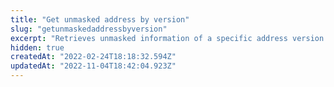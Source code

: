 ```yaml
---
title: "Get unmasked address by version"
slug: "getunmaskedaddressbyversion"
excerpt: "Retrieves unmasked information of a specific address version of a given client.\n\r\n\r> Learn more about the [Profile System](https://developers.vtex.com/vtex-rest-api/docs/profile-system) and its other API endpoints."
hidden: true
createdAt: "2022-02-24T18:18:32.594Z"
updatedAt: "2022-11-04T18:42:04.923Z"
---
```

